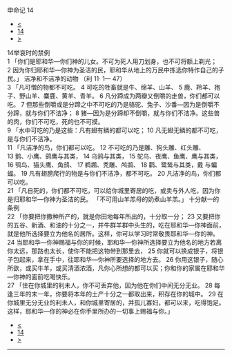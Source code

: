 ﻿





 申命记 14




* [<](bible/DEU13.md)
* [14](bible/DEU.md)
* [>](bible/DEU15.md)



 
14举哀时的禁例  
1 「你们是耶和华—你们神的儿女。不可为死人用刀划身，也不可将额上剃光； 
2 因为你归耶和华—你神为圣洁的民，耶和华从地上的万民中拣选你特作自己的子民。」 洁净和不洁净的动物 （利
11·
1—
47）  
3 「凡可憎的物都不可吃。 
4 可吃的牲畜就是牛、绵羊、山羊、 
5 鹿、羚羊、狍子、野山羊、麋鹿、黄羊、青羊。 
6 凡分蹄成为两瓣又倒嚼的走兽，你们都可以吃。 
7 但那些倒嚼或是分蹄之中不可吃的乃是骆驼、兔子、沙番—因为是倒嚼不分蹄，就与你们不洁净； 
8 猪—因为是分蹄却不倒嚼，就与你们不洁净。这些兽的肉，你们不可吃，死的也不可摸。  
9 「水中可吃的乃是这些：凡有翅有鳞的都可以吃； 
10 凡无翅无鳞的都不可吃，是与你们不洁净。  
11 「凡洁净的鸟，你们都可以吃。 
12 不可吃的乃是雕、狗头雕、红头雕、 
13 鹯、小鹰、鹞鹰与其类， 
14 乌鸦与其类， 
15 鸵鸟、夜鹰、鱼鹰、鹰与其类， 
16 鸮鸟、猫头鹰、角鸱、 
17 鹈鹕、秃雕、鸬鹚、 
18 鹳、鹭鸶与其类，戴 与蝙蝠。 
19 凡有翅膀爬行的物是与你们不洁净，都不可吃。 
20 凡洁净的鸟，你们都可以吃。  
21 「凡自死的，你们都不可吃，可以给你城里寄居的吃，或卖与外人吃，因为你是归耶和华—你神为圣洁的民。 「不可用山羊羔母的奶煮山羊羔。」 十分献一的条例  
22 「你要把你撒种所产的，就是你田地每年所出的，十分取一分； 
23 又要把你的五谷、新酒、和油的十分之一，并牛群羊群中头生的，吃在耶和华—你神面前，就是他所选择要立为他名的居所。这样，你可以学习时常敬畏耶和华—你的神。 
24 当耶和华—你神赐福与你的时候，耶和华—你神所选择要立为他名的地方若离你太远，那路也太长，使你不能把这物带到那里去， 
25 你就可以换成银子，将银子包起来，拿在手中，往耶和华—你神所要选择的地方去。 
26 你用这银子，随心所欲，或买牛羊，或买清酒浓酒，凡你心所想的都可以买；你和你的家属在耶和华—你神的面前吃喝快乐。  
27 「住在你城里的利未人，你不可丢弃他，因为他在你们中间无分无业。 
28 每逢三年的末一年，你要将本年的土产十分之一都取出来，积存在你的城中。 
29 在你城里无分无业的利未人，和你城里寄居的，并孤儿寡妇，都可以来，吃得饱足。这样，耶和华—你的神必在你手里所办的一切事上赐福与你。」 
* [<](bible/DEU13.md)
* [14](bible/DEU.md)
* [>](bible/DEU15.md)





---









